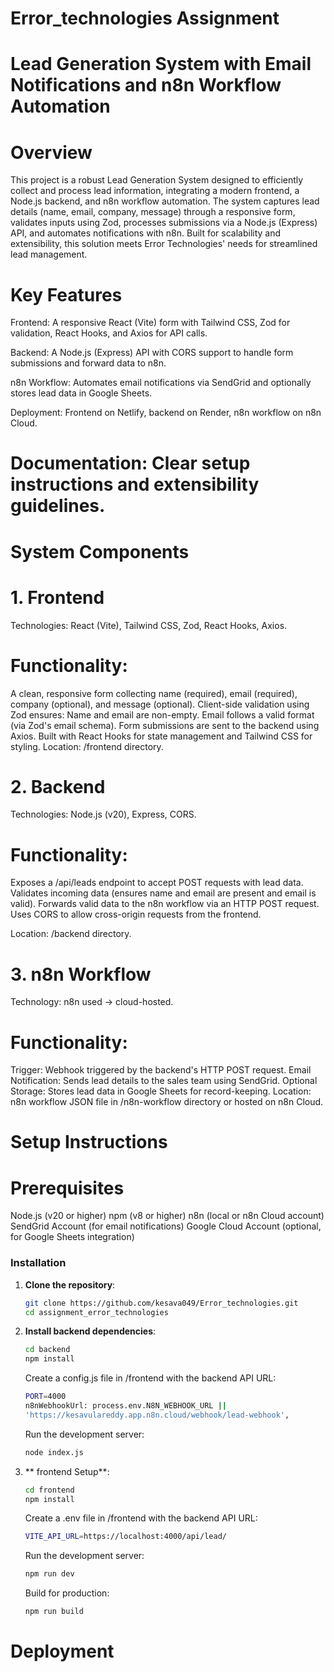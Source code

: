 # Error_technologies Assignment

# Lead Generation System with Email Notifications and n8n Workflow Automation 

# Overview

This project is a robust Lead Generation System designed to efficiently collect and process lead information, integrating a modern frontend, a Node.js backend, and n8n workflow automation. The system captures lead details (name, email, company, message) through a responsive form, validates inputs using Zod, processes submissions via a Node.js (Express) API, and automates notifications with n8n. Built for scalability and extensibility, this solution meets Error Technologies' needs for streamlined lead management.

# Key Features

 Frontend: A responsive React (Vite) form with Tailwind CSS, Zod for validation, React Hooks, and Axios for API calls.

 Backend: A Node.js (Express) API with CORS support to handle form submissions and forward data to n8n.
 
 n8n Workflow: Automates email notifications via SendGrid and optionally stores lead data in Google Sheets.

 Deployment: Frontend on Netlify, backend on Render, n8n workflow on n8n Cloud.

# Documentation: Clear setup instructions and extensibility guidelines.


# System Components

# 1. Frontend

Technologies: React (Vite), Tailwind CSS, Zod, React Hooks, Axios.

# Functionality:

A clean, responsive form collecting name (required), email (required), company (optional), and message (optional).
Client-side validation using Zod ensures:
Name and email are non-empty.
Email follows a valid format (via Zod's email schema).
Form submissions are sent to the backend using Axios.
Built with React Hooks for state management and Tailwind CSS for styling.
Location: /frontend directory.


# 2. Backend

Technologies: Node.js (v20), Express, CORS.



# Functionality:

Exposes a /api/leads endpoint to accept POST requests with lead data.
Validates incoming data (ensures name and email are present and email is valid).
Forwards valid data to the n8n workflow via an HTTP POST request.
Uses CORS to allow cross-origin requests from the frontend.



Location: /backend directory.

# 3. n8n Workflow
Technology: n8n used -> cloud-hosted.



# Functionality:

Trigger: Webhook triggered by the backend's HTTP POST request.
Email Notification: Sends lead details to the sales team using SendGrid.
Optional Storage: Stores lead data in Google Sheets for record-keeping.
Location: n8n workflow JSON file in /n8n-workflow directory or hosted on n8n Cloud.


# Setup Instructions

# Prerequisites

Node.js (v20 or higher)
npm (v8 or higher)
n8n (local or n8n Cloud account)
SendGrid Account (for email notifications)
Google Cloud Account (optional, for Google Sheets integration)

### Installation

1. **Clone the repository**:

   ```sh
   git clone https://github.com/kesava049/Error_technologies.git
   cd assignment_error_technologies
   ```

2. **Install backend dependencies**:

   ```sh
   cd backend
   npm install
   ```
   Create a config.js file in /frontend with the backend API URL:

   ```sh
   PORT=4000
   n8nWebhookUrl: process.env.N8N_WEBHOOK_URL ||   
   'https://kesavulareddy.app.n8n.cloud/webhook/lead-webhook',
   ```
   Run the development server:
   ```sh
   node index.js
   ```

3. ** frontend Setup**:

   ```sh
   cd frontend
   npm install
   ```
   Create a .env file in /frontend with the backend API URL:

   ```sh
   VITE_API_URL=https://localhost:4000/api/lead/
   ```
   Run the development server:
   ```sh
   npm run dev
   ```
   Build for production:
   ```sh
   npm run build
   ```

# Deployment










